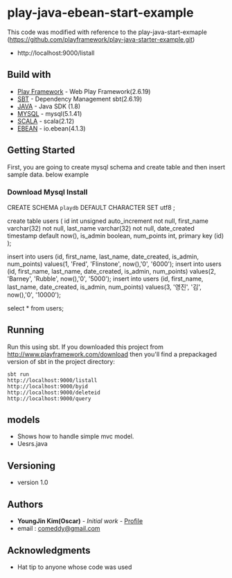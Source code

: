 # play-java-ebean-start-example
This code was modified with reference to the play-java-start-exmaple
(https://github.com/playframework/play-java-starter-example.git)

* http://localhost:9000/listall



## Build with
* [Play Framework](https://www.playframework.com/) - Web Play Framework(2.6.19)
* [SBT](https://www.scala-sbt.org/) - Dependency Management sbt(2.6.19)
* [JAVA](https://www.oracle.com/technetwork/java/javase/downloads/jdk8-downloads-2133151.html) - Java SDK (1.8)
* [MYSQL](https://dev.mysql.com/downloads/installer) - mysql(5.1.41)
* [SCALA](https://www.scala-lang.org/) - scala(2.12)
* [EBEAN](http://ebean-orm.github.io) - io.ebean(4.1.3)

## Getting Started
First, you are going to create mysql schema and create table and then insert sample data. below example

### Download Mysql Install

CREATE SCHEMA `playdb` DEFAULT CHARACTER SET utf8 ;

create table users (
    id int unsigned auto_increment not null,
    first_name varchar(32) not null,
    last_name varchar(32) not null,
    date_created timestamp default now(),
    is_admin boolean,
    num_points int,
    primary key (id)
);

insert into users (id, first_name, last_name, date_created, is_admin, num_points) values(1, 'Fred', 'Flinstone', now(),'0', '6000');
insert into users (id, first_name, last_name, date_created, is_admin, num_points) values(2, 'Barney', 'Rubble', now(),'0', '5000');
insert into users (id, first_name, last_name, date_created, is_admin, num_points) values(3, '영진', '김', now(),'0', '10000');

select * from users;

## Running

Run this using sbt. If you downloaded this project from http://www.playframework.com/download then you'll find a prepackaged version of sbt in the project directory:
```
sbt run
http://localhost:9000/listall
http://localhost:9000/byid
http://localhost:9000/deleteid
http://localhost:9000/query
```

## models
* Shows how to handle simple mvc model.
* Uesrs.java

## Versioning
* version 1.0

## Authors
* **YoungJin Kim(Oscar)** - *Initial work* - [Profile](https://comeddy.wixsite.com/arch)
* email : comeddy@gmail.com

## Acknowledgments
* Hat tip to anyone whose code was used
